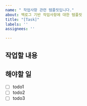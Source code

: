 ```yaml
---
name: " 작업사항 관련 템플릿입니다."
about: 백로그 기반 작업사항에 대한 템플릿
title: "[Task]"
labels: ''
assignees: ''

---
```


## 작업할 내용

## 해야할 일
- [ ] todo1
- [ ] todo2
- [ ] todo3
